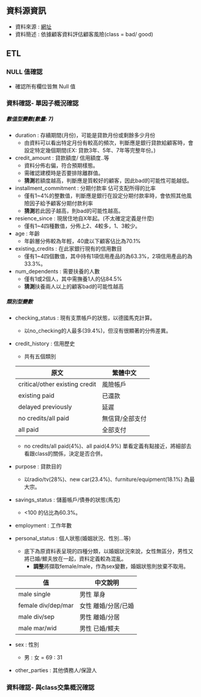 ## 資料源資訊
* 資料來源 : [網址](https://www.openml.org/search?type=data&status=active&id=31)
* 資料簡述 : 依據顧客資料評估顧客風險(class = bad/ good)

## ETL

### NULL 值確認
* 確認所有欄位皆無 Null 值

### 資料確認- 單因子概況確認
##### 數值型變數(數量: 7)
* duration : 存續期間(月份)，可能是貸款月份或剩餘多少月份
  * 由資料可以看出特定月份有較高的頻次，判斷應是銀行貸款給顧客時，會設定特定幾個期間(EX: 貸款3年、5年、7年等完整年份。)
* credit_amount : 貸款額度/ 信用額度..等
  * 資料分佈右偏，符合預期樣態。
  * 需確認建模時是否要排除離群值。
  * **猜測**若額度越高，判斷應是質較好的顧客，因此bad的可能性可能越低。
* installment_commitment : 分期付款率 佔可支配所得的比率
  * 僅有1~4%的整數值，判斷應是銀行在設定分期付款率時，會依照其他風險因子給予顧客分期付款利率
  * **猜測**若此因子越高，則bad的可能性越高。
* resience_since : 現居住地自X年起。(不太確定定義是什麼)
  * 僅有1~4四種數值，分佈上2、4較多，1、3較少。
* age : 年齡
  * 年齡層分佈較為年輕，40歲以下顧客佔比為70.1%
* existing_credits : 在此家銀行現有的信用數目 
  * 僅有1~4四個數值，其中持有1項信用產品的為63.3%，2項信用產品的為33.3%。
* num_dependents : 需要扶養的人數
  * 僅有1或2個人，其中需撫養1人的佔84.5%
  * **猜測**扶養兩人以上的顧客bad的可能性越高
##### 類別型變數
* checking_status : 現有支票帳戶的狀態，以德國馬克計算。
  * 以no_checking的人最多(39.4%)，但沒有很顯著的分佈差異。
* credit_history : 信用歷史
  * 共有五個類別
  
  | 原文                            | 繁體中文           |
  |--------------------------------|-------------------|
  | critical/other existing credit | 風險帳戶 |
  | existing paid                  | 已還款    |
  | delayed previously             | 延遲          |
  | no credits/all paid            | 無信貸/全部支付   |
  | all paid                       | 全部支付          |

  *  no credits/all paid(4%)、all paid(4.9%) 單看定義有點接近，將細部去看跟class的關係，決定是否合併。 

* purpose : 貸款目的
  * 以radio/tv(28%)、new car(23.4%)、furniture/equipment(18.1%) 為最大宗。
* savings_status : 儲蓄帳戶/債券的狀態(馬克)
  * <100 的佔比為60.3%。
* employment : 工作年數
* personal_status : 個人狀態(婚姻狀況、性別...等)
  * 底下為原資料表呈現的四種分類，以婚姻狀況來說，女性無區分，男性又將已婚/鰥夫放在一起，資料定義較為混亂。
    * **調整**將擷取female/male，作為sex變數，婚姻狀態則放棄不取用。

  | 值                   | 中文說明             |
  |----------------------|----------------------|
  | male single          | 男性 單身            |
  | female div/dep/mar   | 女性 離婚/分居/已婚  |
  | male div/sep         | 男性 離婚/分居       |
  | male mar/wid         | 男性 已婚/鰥夫       |

* sex : 性別
  * 男 : 女 = 69 : 31
 
* other_parties : 其他債務人/保證人



### 資料確認- 與class交集概況確認

